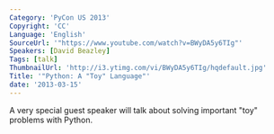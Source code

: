 ```yaml
---
Category: 'PyCon US 2013'
Copyright: 'CC'
Language: 'English'
SourceUrl: '"https://www.youtube.com/watch?v=BWyDA5y6TIg"'
Speakers: [David Beazley]
Tags: [talk]
ThumbnailUrl: 'http://i3.ytimg.com/vi/BWyDA5y6TIg/hqdefault.jpg'
Title: '"Python: A "Toy" Language"'
date: '2013-03-15'
---
```

A very special guest speaker will talk about solving important "toy" problems with Python.
